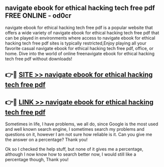 ## navigate ebook for ethical hacking tech free pdf FREE ONLINE - od0cr

navigate ebook for ethical hacking tech free pdf is a popular website that offers a wide variety of navigate ebook for ethical hacking tech free pdf that can be played in environments where access to navigate ebook for ethical hacking tech free pdf sites is typically restricted,Enjoy playing all your favorite casual navigate ebook for ethical hacking tech free pdf, office, or home. Dive into the world of online freenavigate ebook for ethical hacking tech free pdf without downloads!

## 👉🔴 [SITE >> navigate ebook for ethical hacking tech free pdf](http://news.freeplayer.one?title=navigate_ebook_for_ethical_hacking_tech_free_pdf&ref=FRRE)

## 👉🔴 [LINK >> navigate ebook for ethical hacking tech free pdf](http://news.freeplayer.one?title=navigate_ebook_for_ethical_hacking_tech_free_pdf&ref=FREE)

Sometimes in life, I have problems, we all do, since Google is the most used and well known search engine, I sometimes search my problems and questions on it, however I am not sure how reliable is it. Can you give me the answer on a percentage? Thank you!

Ok so I checked the help stuff, but none of it gives me a percentage, although I now know how to search better now, I would still like a percentage though, Thank you!